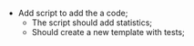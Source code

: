 - Add script to add the a code;
    - The script should add statistics;
    - Should create a new template with tests;